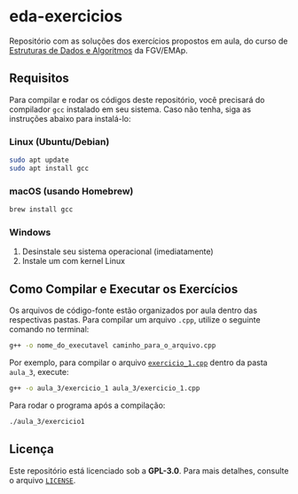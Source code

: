 # eda-exercicios

Repositório com as soluções dos exercícios propostos em aula, do curso de [Estruturas de Dados e Algoritmos](https://github.com/matwerner/fgv-ed) da FGV/EMAp.

## Requisitos

Para compilar e rodar os códigos deste repositório, você precisará do compilador `gcc` instalado em seu sistema. Caso não tenha, siga as instruções abaixo para instalá-lo:

### Linux (Ubuntu/Debian)
```sh
sudo apt update
sudo apt install gcc
```

### macOS (usando Homebrew)
```sh
brew install gcc
```

### Windows 
1. Desinstale seu sistema operacional (imediatamente)
2. Instale um com kernel Linux

## Como Compilar e Executar os Exercícios

Os arquivos de código-fonte estão organizados por aula dentro das respectivas pastas. Para compilar um arquivo `.cpp`, utilize o seguinte comando no terminal:

```sh
g++ -o nome_do_executavel caminho_para_o_arquivo.cpp
```

Por exemplo, para compilar o arquivo [`exercicio_1.cpp`](https://github.com/arthurabello/eda-exercicios/blob/main/aula%203/exercicio_1.cpp) dentro da pasta `aula_3`, execute:

```sh
g++ -o aula_3/exercicio_1 aula_3/exercicio_1.cpp
```

Para rodar o programa após a compilação:

```sh
./aula_3/exercicio1
```

## Licença

Este repositório está licenciado sob a **GPL-3.0**. Para mais detalhes, consulte o arquivo [`LICENSE`](LICENSE).

